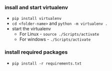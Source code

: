 ### insall and start virtualenv

- `pip install virtualenv`
- `cd <folder-name>` and `python -m virtualenv .`
- start the virtualenv
  - For Linux - `source ./Scripts/activate`
  - For windows - `./Scripts/activate`

### install required packages

- `pip install -r requirements.txt`
